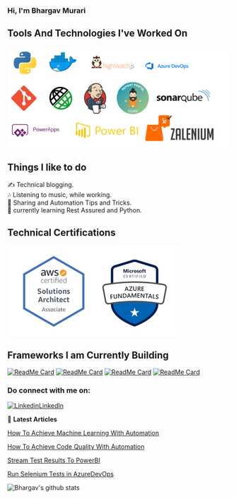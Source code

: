 ### Hi, I'm Bhargav Murari

## Tools And Technologies I've Worked On
![image](https://github.com/bhargavkumar-65/bhargavkumar-65/blob/master/Technologies.png)

## Things I like to do
 ✍ Technical blogging.  
 🎶 Listening to music, while working.  
 💬 Sharing and Automation Tips and Tricks.  
 🌱 currently learning Rest Assured and Python.
 
 ## Technical Certifications
![image](https://github.com/bhargavkumar-65/bhargavkumar-65/blob/master/Certs.PNG)

## Frameworks I am Currently Building
[![ReadMe Card](https://github-readme-stats.vercel.app/api/pin/?username=AutoInfra&repo=SeleniumFramework)](https://github.com/AutoInfra/SeleniumFramework)
[![ReadMe Card](https://github-readme-stats.vercel.app/api/pin/?username=bhargavkumar-65&repo=NightWatchExercise)](https://github.com/bhargavkumar-65/NightWatchExercise)
[![ReadMe Card](https://github-readme-stats.vercel.app/api/pin/?username=AutoInfra&repo=PlaywrightJava)](https://github.com/AutoInfra/PlaywrightJava)
[![ReadMe Card](https://github-readme-stats.vercel.app/api/pin/?username=AutoInfra&repo=HealeniumTestng)](https://github.com/AutoInfra/HealeniumTestng)


###  Do connect with me on:  

[![Linkedin](https://i.stack.imgur.com/gVE0j.png)LinkedIn](https://linkedin.com/in/bhargavmurari)  

📕 **Latest Articles**

[How To Achieve Machine Learning With Automation](https://www.linkedin.com/pulse/test-automation-how-achieve-machine-learning-bhargav-murari/)

[How To Achieve Code Quality With Automation](https://www.linkedin.com/pulse/test-automation-write-bug-free-code-maintain-quality-bhargav-murari/)

[Stream Test Results To PowerBI](https://www.linkedin.com/pulse/stream-test-results-powerbi-watch-live-from-mobile-app-bhargav-murari/)

[Run Selenium Tests in AzureDevOps](https://www.linkedin.com/pulse/run-selenium-tests-azuredevops-bhargav-murari)

![Bhargav's github stats](https://github-readme-stats.vercel.app/api?username=bhargavkumar-65&show_icons=true)

